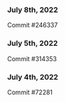 ### July 8th, 2022

Commit #246337

### July 5th, 2022

Commit #314353


### July 4th, 2022

Commit #72281
